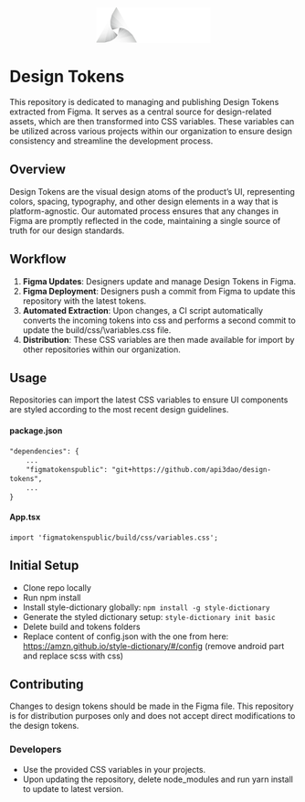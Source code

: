 <p align="center">
<img src="public/api3-logo.webp" width="200px" alt="Logo" />
</p>

# Design Tokens

This repository is dedicated to managing and publishing Design Tokens extracted from Figma. It serves as a central source for design-related assets, which are then transformed into CSS variables. These variables can be utilized across various projects within our organization to ensure design consistency and streamline the development process.

## Overview

Design Tokens are the visual design atoms of the product’s UI, representing colors, spacing, typography, and other design elements in a way that is platform-agnostic. Our automated process ensures that any changes in Figma are promptly reflected in the code, maintaining a single source of truth for our design standards.

## Workflow

1. **Figma Updates**: Designers update and manage Design Tokens in Figma.
2. **Figma Deployment**: Designers push a commit from Figma to update this repository with the latest tokens.
3. **Automated Extraction**: Upon changes, a CI script automatically converts the incoming tokens into css and performs a second commit to update the build/css/\variables.css file.
4. **Distribution**: These CSS variables are then made available for import by other repositories within our organization.

## Usage

Repositories can import the latest CSS variables to ensure UI components are styled according to the most recent design guidelines.

#### package.json

```text
"dependencies": {
    ...
    "figmatokenspublic": "git+https://github.com/api3dao/design-tokens",
    ...
}
```

#### App.tsx

```text
import 'figmatokenspublic/build/css/variables.css';
```

## Initial Setup

- Clone repo locally
- Run npm install
- Install style-dictionary globally: `npm install -g style-dictionary`
- Generate the styled dictionary setup: `style-dictionary init basic`
- Delete build and tokens folders
- Replace content of config.json with the one from here: https://amzn.github.io/style-dictionary/#/config (remove android part and replace scss with css)

## Contributing

Changes to design tokens should be made in the Figma file. This repository is for distribution purposes only and does not accept direct modifications to the design tokens.

### Developers

- Use the provided CSS variables in your projects.
- Upon updating the repository, delete node_modules and run yarn install to update to latest version.
